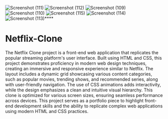![Screenshot (111)](https://github.com/user-attachments/assets/239cc2e6-8a87-415b-b35a-e6ccd3716dbb)
![Screenshot (112)](https://github.com/user-attachments/assets/9e6a701d-3903-451c-b1ef-684a10f4b6b2)
![Screenshot (109)](https://github.com/user-attachments/assets/58b06f09-dc07-412c-b1b3-6518956544f5)
![Screenshot (110)](https://github.com/user-attachments/assets/28302a04-8e42-4656-b11d-e089dd4d136d)
![Screenshot (115)](https://github.com/user-attachments/assets/595d6e2f-77b5-474a-a4a8-6e305eb619c7)
![Screenshot (114)](https://github.com/user-attachments/assets/7b1c50d6-2f27-4264-b1d6-6e05bccac0bc)
![Screenshot (113)](https://github.com/user-attachments/assets/3dc959b8-1c4c-4eba-b5ad-3d6f92d8daac)****
# Netflix-Clone
The Netflix Clone project is a front-end web application that replicates the popular streaming platform's user interface. Built using HTML and CSS, this project demonstrates proficiency in modern web design techniques, creating an immersive and responsive experience similar to Netflix. The layout includes a dynamic grid showcasing various content categories, such as popular movies, trending shows, and recommended series, along with user-friendly navigation. The use of CSS animations adds interactivity, while the design emphasizes a clean and intuitive visual hierarchy. This clone is optimized for various screen sizes, ensuring seamless performance across devices.
This project serves as a portfolio piece to highlight front-end development skills and the ability to replicate complex web applications using modern HTML and CSS practices.
